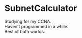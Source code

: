 # SubnetCalculator

Studying for my CCNA.  
Haven't programmed in a while.  
Best of both worlds.  
